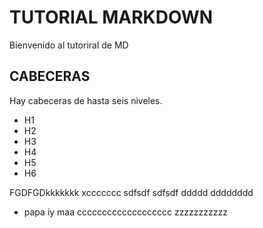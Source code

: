 # TUTORIAL  MARKDOWN
Bienvenido al tutoriral de MD
## CABECERAS
Hay cabeceras de hasta seis niveles.

* H1
* H2
* H3
* H4
* H5
* H6

FGDFGDkkkkkkk
xccccccc
sdfsdf
sdfsdf
ddddd  dddddddd
* papa iy maa
ccccccccccccccccccc
zzzzzzzzzzz